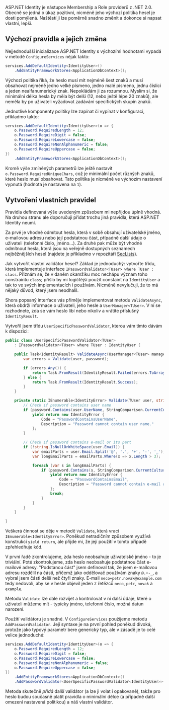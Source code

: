 <!-- dcterms:title = Vlastní rozumná politika hesel v ASP.NET Identity -->
<!-- dcterms:abstract = ASP.NET Identity je nástupce Membership a Role providerů z .NET 2.0. Obecně se jedná o úkaz pozitivní, nicméně jeho výchozí politika hesel je dosti pomýlená. Naštěstí ji lze poměrně snadno změnit a dokonce si napsat vlastní, lepší. -->
<!-- dcterms:creator = Michal Altair Valášek -->
<!-- x4w:pictureUrl = /perex-pictures/20110103-reset-zapomenuteho-hesla-jak-to-delat-spravne.png -->
<!-- x4w:pictureWidth = 150 -->
<!-- x4w:pictureHeight = 150 -->
<!-- x4w:category = IT -->
<!-- x4w:category = Bezpečnost -->
<!-- dcterms:dateAccepted = 2018-11-06 -->

ASP.NET Identity je nástupce Membership a Role providerů z .NET 2.0. Obecně se jedná o úkaz pozitivní, nicméně jeho výchozí politika hesel je dosti pomýlená. Naštěstí ji lze poměrně snadno změnit a dokonce si napsat vlastní, lepší.

## Výchozí pravidla a jejich změna

Nejjednodušší inicializace ASP.NET Identity s výchozími hodnotami vypadá v metodě `ConfigureServices` nějak takto:

```csharp
services.AddDefaultIdentity<IdentityUser>()
    .AddEntityFrameworkStores<ApplicationDbContext>();
```

Výchozí politika říká, že heslo musí mít nejméně šest znaků a musí obsahovat nejméně jedno velké písmeno, jedno malé písmeno, jednu číslici a jeden nealfanumerický znak. Nepokládám ji za rozumnou. Myslím si, že minimální délka hesla by měla být delší (12, nebo ještě lépe 20 znaků), ale neměla by po uživateli vyžadovat zadávání specifických skupin znaků.

Jednotlivé komponenty politiky lze zapínat či vypínat v konfiguraci, příkladmo takto:

```csharp
services.AddDefaultIdentity<IdentityUser>(o => {
    o.Password.RequiredLength = 12;
    o.Password.RequireDigit = false;
    o.Password.RequireLowercase = false;
    o.Password.RequireNonAlphanumeric = false;
    o.Password.RequireUppercase = false;
})
    .AddEntityFrameworkStores<ApplicationDbContext>();
```

Kromě výše zmíněných parametrů lze ještě nastavit `o.Password.RequiredUniqueChars`, což je minimální počet různých znaků, které heslo musí obsahovat. Tato politika je nicméně ve výchozím nastavení vypnutá (hodnota je nastavena na `1`).

## Vytvoření vlastních pravidel

Pravidla definovaná výše uvedeným způsobem mi nepřijdou úplně vhodná. Na druhou stranu ale doporučuji přidat trochu jiná pravidla, která ASP.NET Identity neumí.

Za prvé je vhodné odmítout hesla, která v sobě obsahují uživatelské jméno, e-mailovou adresu nebo její podstatnou část, případně další údaje o uživateli (telefonní číslo, jméno...). Za druhé pak může být vhodné odmítnout hesla, která jsou na veřejně dostupných seznamech nejběžnějších hesel (najdete je příkladmo v repozitáři [SecLists](https://github.com/danielmiessler/SecLists/tree/master/Passwords/Common-Credentials)).

Jak vytvořit vlastní validátor hesel? Základ je jednoduchý: vytvořte třídu, která implementuje interface `IPasswordValidator<TUser> where TUser : class`. Přiznám se, že v daném okamžiku moc nechápu význam toho constraintu `class`; přišlo by mi logičtější použít constaint na `IdentityUser` a tak to ve svých implementacích i používám. Nicméně nevylučuji, že to má nějaký důvod, který jsem neodhalil.

Shora popsaný interface vás přiměje implementovat metodu `ValidateAsync`, která obdrží informace o uživateli, jeho hesle a `UserManager<TUser>`. V ní se rozhodnete, zda se vám heslo líbí nebo nikoliv a vrátíte příslušný `IdentityResult`.

Vytvořil jsem třídu `UserSpecificPasswordValidator`, kterou vám tímto dávám k dispozici:

```csharp
public class UserSpecificPasswordValidator<TUser>
    : IPasswordValidator<TUser> where TUser : IdentityUser {

    public Task<IdentityResult> ValidateAsync(UserManager<TUser> manager, TUser user, string password) {
        var errors = Validate(user, password);

        if (errors.Any()) {
            return Task.FromResult(IdentityResult.Failed(errors.ToArray()));
        } else {
            return Task.FromResult(IdentityResult.Success);
        }
    }

    private static IEnumerable<IdentityError> Validate(TUser user, string password) {
        // Check if password contains user name
        if (password.Contains(user.UserName, StringComparison.CurrentCultureIgnoreCase)) {
            yield return new IdentityError {
                Code = "PasswordContainsUserName",
                Description = "Password cannot contain user name."
            };
        }

        // Check if password contains e-mail or its part
        if (!string.IsNullOrWhiteSpace(user.Email)) {
            var emailParts = user.Email.Split('@', '.', '+', '-', '_');
            var longEmailParts = emailParts.Where(x => x.Length > 3);

            foreach (var s in longEmailParts) {
                if (password.Contains(s, StringComparison.CurrentCultureIgnoreCase)) {
                    yield return new IdentityError {
                        Code = "PasswordContainsEmail",
                        Description = "Password cannot contain e-mail address or part of it."
                    };
                    break;
                }
            }
        }
    }

}
```

Veškerá činnost se děje v metodě `Validate`, která vrací `IEnumerable<IdentityError>`. Poněkud netradičním způsobem využívá konstrukci `yield return`, ale přijde mi, že její použití v tomto případě zpřehledňuje kód.

V první řadě zkontrolujeme, zda heslo neobsahuje uživatelské jméno - to je triviální. Poté zkontrolujeme, zda heslo neobsahuje podstatnou část e-mailové adresy. "Podstanou část" jsem definoval tak, že jsem e-mailovou adresu rozdělil na části, přičemž jako oddělovač používám znaky `@.+-_`, a vybral jsem části delší než čtyři znaky. E-mail `neco+petr.novak@example.com` tedy nedovolí, aby se v hesle objevil jeden z řetězců `neco`, `petr`, `novak` a `example`.

Metodu `Validate` lze dále rozvíjet a kontrolovat v ní další údaje, které o uživateli můžeme mít - typicky jméno, telefonní číslo, možná datun narození.

Použití validátoru je snadné. V `ConfigureServices` použijeme metodu `AddPasswordValidator`. Její syntaxe je na první pohled poněkud divoká, protože jako typový parametr bere generický typ, ale v zásadě je to celé velice jednoduché:

```csharp
services.AddDefaultIdentity<IdentityUser>(o => {
    o.Password.RequiredLength = 12;
    o.Password.RequireDigit = false;
    o.Password.RequireLowercase = false;
    o.Password.RequireNonAlphanumeric = false;
    o.Password.RequireUppercase = false;
})
    .AddEntityFrameworkStores<ApplicationDbContext>()
    .AddPasswordValidator<UserSpecificPasswordValidator<IdentityUser>>();
```

Metoda skutečně _přidá_ další validátor (a lze ji volat i opakovaně), takže pro heslo budou současně platit pravidla o minimální délce (a případně další omezení nastavená politikou) a náš vlastní validátor.